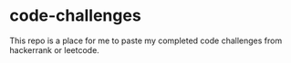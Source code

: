 # code-challenges

This repo is a place for me to paste my completed code challenges from hackerrank or leetcode.
